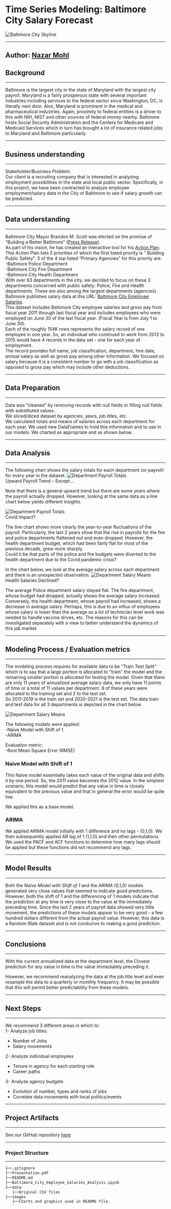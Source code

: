 # Time Series Modeling: Baltimore City Salary Forecast

![Baltimore City Skyline](./images/Baltimore_Banner.jpg)  


__________________________________________________________________________________________________________________ 

**Author:** [Nazar Mohl](https://www.linkedin.com/in/nazar-mohl/)
---  

## Background
---
Baltimore is the largest city in the state of Maryland with the largest city payroll. Maryland is a fairly prosperous state with several important industries including services to the federal sector since Washington, DC, is literally next door. Also, Maryland is prominent in the medical and pharmaceutical industries. Again, proximity to federal entities is a driver to this with NIH, NIST and other sources of federal money nearby. Baltimore hosts Social Security Administration and the Centers for Medicare and Medicaid Services which in turn has brought a lot of insurance related jobs to Maryland and Baltimore particularly.  

---  
## Business understanding  
---

Stakeholder/Business Problem:   
Our client is a recruiting company that is interested in analyzing employment possibilities in the state and local public sector. Specifically, in this project, we have been contracted to analyze employee employment/salary data in the City of Baltimore to see if salary growth can be predicted.  

---  
## Data understanding  
---
Baltimore City Mayor Brandon M. Scott  was elected on the promise of "Building a Better Baltimore" ([Press Release](https://mayor.baltimorecity.gov/news/press-releases/2021-12-08-one-year-anniversary-mayor-scott-outlines-ambitious-action-plan-term)).  
As part of his vision, he has created an interactive tool for his [Action Plan]( https://gcc02.safelinks.protection.outlook.com/?url=http%3A%2F%2Fmayor.baltimorecity.gov%2Ftracker&data=04%7C01%7CKenneth.Nischan%40baltimorecity.gov%7C318dacf66da8423b187708d9ba735fc2%7C312cb126c6ae4fc2800d318e679ce6c7%7C0%7C0%7C637745826954590218%7CUnknown%7CTWFpbGZsb3d8eyJWIjoiMC4wLjAwMDAiLCJQIjoiV2luMzIiLCJBTiI6Ik1haWwiLCJXVCI6Mn0%3D%7C3000&sdata=7u81HpdakoGFTKvseUv9V1w56FEYYjaf4j87kiBYVSo%3D&reserved=0). This Action Plan lists 5 priorities of which the first listed priority is “ Building Public Safety”. 3 of the 4  top listed “Primary Agencies” for this priority are:  
-Baltimore Police Department  
-Baltimore City Fire Department  
-Baltimore City Health Department  
With over 63 departments in the city, we decided to focus on these 3 departments concerned with public safety: Police, Fire and Health departments.  These are also among the largest departments (agencies).  
Baltimore publishes salary data at this URL: [Baltimore City Employee Salaries](https://data.baltimorecity.gov/datasets/baltimore::baltimore-city-employee-salaries/explore?showTable=true).  
This dataset includes Baltimore City employee salaries and gross pay from fiscal year 2011 through last fiscal year and includes employees who were employed on June 30 of the last fiscal year.
(Fiscal Year is from July 1 to June 30).  
Each of the roughly 154K rows represents the salary record of one employee in one year. So, an individual who continued to work from 2012 to 2015 would have 4 records in the data set - one for each year of employment.  
The record provides full name, job classification, department, hire date, annual salary as well as gross pay among other information. We focused on salary because it is a consistent number to go with a job classification as opposed to gross pay which may include other deductions.

---
## Data Preparation  
---
Data was “cleaned” by removing records with null fields or filling null fields with substituted values.  
We sliced/diced dataset by agencies, years, job titles, etc.  
We calculated totals and means of salaries across each department for each year. We used new DataFrames to hold this information and to use in our models. We charted as appropriate and as shown below.  

---
## Data Analysis  
---

The following chart shows the salary totals for each department (or payroll) for every year in the dataset.
![Department Payroll Totals](./images/Department_Payroll_Totals(Bar).jpg)  
Upward Payroll Trend – Except…  

Note that there is a general upward trend but there are some years where the payroll actually dropped. However, looking at the same data as a line chart below yields different insights.  

![Department Payroll Totals](./images/Department_Payroll_Totals(Line).jpg)  
Covid Impact?  

The line chart shows more clearly the year-to-year fluctuations of the payroll. Particularly, the last 2 years show that the rise in payrolls for the fire and police departments flattened out and even dropped. However, the health department budget, which had been fairly flat for most of the previous decade, grew more sharply.  
Could it be that parts of the police and fire budgets were diverted to the health department due to the Covid pandemic crisis?  

In the chart below, we look at the average salary across each department and there is an unexpected observation.
![Department Salary Means](./images/Department_Average_Salary(Line).jpg)  
 Health Salaries Declined?

The average Police department salary stayed flat. The fire department, whose budget had dropped, actually shows the average salary increased. Conversely, the health department, whose payroll had increased, shows a decrease in average salary. Perhaps, this is due to an influx of employees whose salary is lower than the average as a lot of technician level work was needed to handle vaccine drives, etc. The reasons for this can be investigated separately with a view to better understand the dynamics of this job market.  

---
## Modeling Process / Evaluation metrics  
---

The modeling process requires for available data to be "Train Test Split" which is to say that a large portion is allocated to "train" the model and the remaining smaller portion is allocated for testing the model. Given that there are only 11 years of annualized average salary data, we only have 11 points of time or a total of 11 values per department. 9 of these years were allocated to the training set and 2 to the test set.  
So 2011-2019 is the train set and 2020-2021 is the test set. The data train and test data for all 3 departments is depicted in the chart below.

![Department Salary Means](./images/Train-Test_Split.jpg) 


The following models were applied:  
-Naive Model with Shift of 1  
-ARIMA  

Evaluation metric:  
-Root Mean Square Error (RMSE)  


### Naive Model with Shift of 1  
This Naive model essentially takes each value of the original data and shifts it by one period. So, the 2011 value becomes the 2012 value. In the simplest scenario, this model would predict that any value in time is closely equivalent to the previous value and that in general the error would be quite low.  

We applied this as a base model.

### ARIMA
We applied ARIMA model initially with 1 difference and no lags - (0,1,0). We then subsequently applied AR lag of 1 (1,1,0) and then other permutations. We used the PACF and ACF functions to determine how many lags should be applied but these functions did not recommend any lags.

---
## Model Results
---
Both the *Naive Model with Shift of 1* and the *ARIMA (0,1,0)* models generated very close values that seemed to indicate good predictions. However, both the shift of 1 and the differencing of 1 models indicate that the prediction at any time is very close to the value at the immediately preceding time. Since the last 2 years of payroll data showed very little movement, the predictions of these models appear to be very good - a few hundred dollars different from the actual payroll value. However, this data is a Random Walk dataset and is not conducive to making a good prediction.  

---
## Conclusions  
---

With the current annualized data at the department level, the Closest prediction for any value in time is the value immediately preceding it.

However, we recommend reanalyzing the data at the job title level and even resample the data to a quarterly or monthly frequency. It may be possible that this will permit better predictability from these models.

---
## Next Steps  
---

We recommend 3 different areas in which to:  
1- Analyze job titles:
- Number of Jobs  
- Salary movements  

2- Analyze individual employees  
- Tenure in agency for each starting role  
- Career paths  

3- Analyze agency budgets  
- Evolution of number, types and ranks of jobs  
- Correlate data movements with local politics/events  

---
## Project Artifacts  
---

See our GitHub repository [here](https://github.com/NazarMohl/Baltimore_City_Salary_Forecast)  

---
### Project Structure  
---

```bash
├──.gitignore
├──Presentation.pdf
├──README.md
├──Baltimore_City_Employee_Salaries_Analysis.ipynb
├──data
   ├──Original CSV files
├──images
   ├──Charts and graphics used in README file.

```
